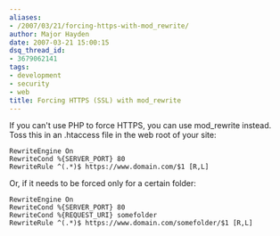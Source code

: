 ```yaml
---
aliases:
- /2007/03/21/forcing-https-with-mod_rewrite/
author: Major Hayden
date: 2007-03-21 15:00:15
dsq_thread_id:
- 3679062141
tags:
- development
- security
- web
title: Forcing HTTPS (SSL) with mod_rewrite
---
```


If you can't use PHP to force HTTPS, you can use mod_rewrite instead. Toss this in an .htaccess file in the web root of your site:

```
RewriteEngine On
RewriteCond %{SERVER_PORT} 80
RewriteRule ^(.*)$ https://www.domain.com/$1 [R,L]
```

Or, if it needs to be forced only for a certain folder:

```
RewriteEngine On
RewriteCond %{SERVER_PORT} 80
RewriteCond %{REQUEST_URI} somefolder
RewriteRule ^(.*)$ https://www.domain.com/somefolder/$1 [R,L]
```